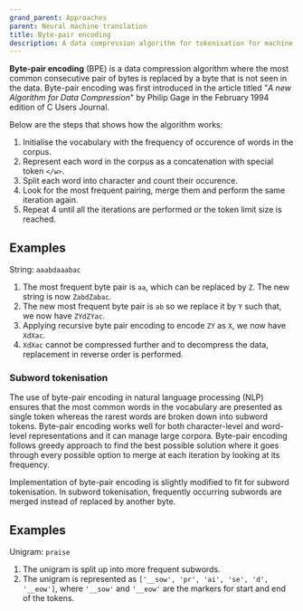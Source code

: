 ```yaml
---
grand_parent: Approaches
parent: Neural machine translation
title: Byte-pair encoding
description: A data compression algorithm for tokenisation for machine translation
---
```


**Byte-pair encoding** (BPE) is a data compression algorithm where the most common consecutive pair of bytes is replaced by a byte that is not seen in the data.
Byte-pair encoding was first introduced in the article titled "_A new Algorithm for Data Compression_" by Philip Gage in the February 1994 edition of C Users Journal.

Below are the steps that shows how the algorithm works:

1. Initialise the vocabulary with the frequency of occurence of words in the corpus.
2. Represent each word in the corpus as a concatenation with special token `</w>`.
3. Split each word into character and count their occurence.
4. Look for the most frequent pairing, merge them and perform the same iteration again.
5. Repeat 4 until all the iterations are performed or the token limit size is reached.

## Examples

String: `aaabdaaabac`

1. The most frequent byte pair is `aa`, which can be replaced by `Z`. The new string is now `ZabdZabac`.
2. The new most frequent byte pair is `ab` so we replace it by `Y` such that, we now have `ZYdZYac`. 
3. Applying recursive byte pair encoding to encode `ZY` as `X`, we now have `XdXac`. 
4. `XdXac` cannot be compressed further and to decompress the data, replacement in reverse order is performed. 

### Subword tokenisation

The use of byte-pair encoding in natural language processing (NLP) ensures that the most common words in the vocabulary are presented as single token whereas the rarest words are broken down into subword tokens.
Byte-pair encoding works well for both character-level and word-level representations and it can manage large corpora.
Byte-pair encoding follows greedy approach to find the best possible solution where it goes through every possible option to merge at each iteration by looking at its frequency.

Implementation of byte-pair encoding is slightly modified to fit for subword tokenisation.
In subword tokenisation, frequently occurring subwords are merged instead of replaced by another byte.

## Examples

Unigram: `praise` 

1. The unigram is split up into more frequent subwords. 
2. The unigram is represented as `['__sow', 'pr', 'ai', 'se', 'd', '__eow']`, where `'__sow'` and `'__eow'` are the markers for start and end of the tokens.
